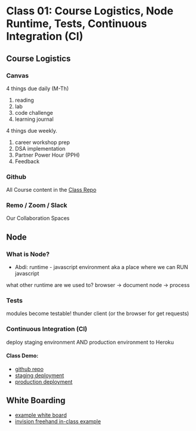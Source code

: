 # Class 01: Course Logistics, Node Runtime, Tests, Continuous Integration (CI)

## Course Logistics

### Canvas
  
4 things due daily (M-Th)

1. reading
1. lab
1. code challenge
1. learning journal

4 things due weekly.

1. career workshop prep
1. DSA implementation
1. Partner Power Hour (PPH)
1. Feedback

### Github

All Course content in the [Class Repo](https://github.com/codefellows/seattle-javascript-401d47)

### Remo / Zoom / Slack

Our Collaboration Spaces

## Node

### What is Node?

- Abdi:  runtime - javascript environment aka a place where we can RUN javascript

what other runtime are we used to? browser -> document
node -> process

### Tests

modules become testable!
thunder client (or the browser for get requests)

### Continuous Integration (CI)

deploy staging environment AND production environment to Heroku

#### Class Demo: 
- [github repo](https://github.com/rkgallaway/lab-01-ci)
- [staging deployment](https://rkg-server-deploy-dev.herokuapp.com/)
- [production deployment](https://rkg-server-deploy-prod.herokuapp.com/)

## White Boarding

- [example white board](https://codefellows.github.io/common_curriculum/data_structures_and_algorithms/Whiteboard_Workflow.html)
- [invision freehand in-class example](https://projects.invisionapp.com/freehand/document/X1yLsQHdx)
